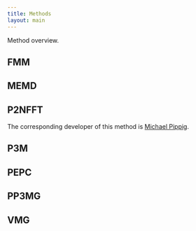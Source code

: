 ```yaml
---
title: Methods
layout: main
---
```


Method overview.

## FMM

## MEMD

## P2NFFT

The corresponding developer of this method is [Michael Pippig](./support.md/#mpip).

## P3M

## PEPC

## PP3MG

## VMG
